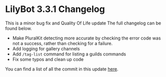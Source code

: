 # LilyBot 3.3.1 Changelog

This is a minor bug fix and Quality Of Life update
The full changelog can be found below.

* Make PluralKit detecting more accurate by checking the error code was not a success, rather than checking for a failure.
* Add logging for gallery channels
* Add `/tag-list` command for listing a guilds commands 
* Fix some typos and clean up code

You can find a list of all the commit in this update
[here](https://github.com/IrisShaders/LilyBot/compare/v3.3.0...v3.3.1).
